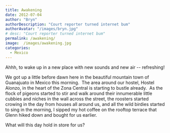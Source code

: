 ```yaml
---
title: Awakening
date: 2012-07-04
author: "Bryn"
authorDescription: "Court reporter turned internet bum"
authorAvatar: "/images/bryn.jpg"
# desc: "Court reporter turned internet bum"
permalink: /awakening/
image:  /images/awakening.jpg
categories:
  - Mexico
---
```

Ahhh, to wake up in a new place with new sounds and new air -- refreshing!

We got up a little before dawn here in the beautiful mountain town of Guanajuato in Mexico this morning.  The area around our hostel, Hostel Alonzo, in the heart of the Zona Central is starting to bustle already.  As the flock of pigeons started to stir and walk around their innumerable little cubbies and niches in the wall across the street, the roosters started crowing in the day from houses all around us, and all the wild birdies started to sing in the morning, I sipped my hot coffee on the rooftop terrace that Glenn hiked down and bought for us earlier.

What will this day hold in store for us?
